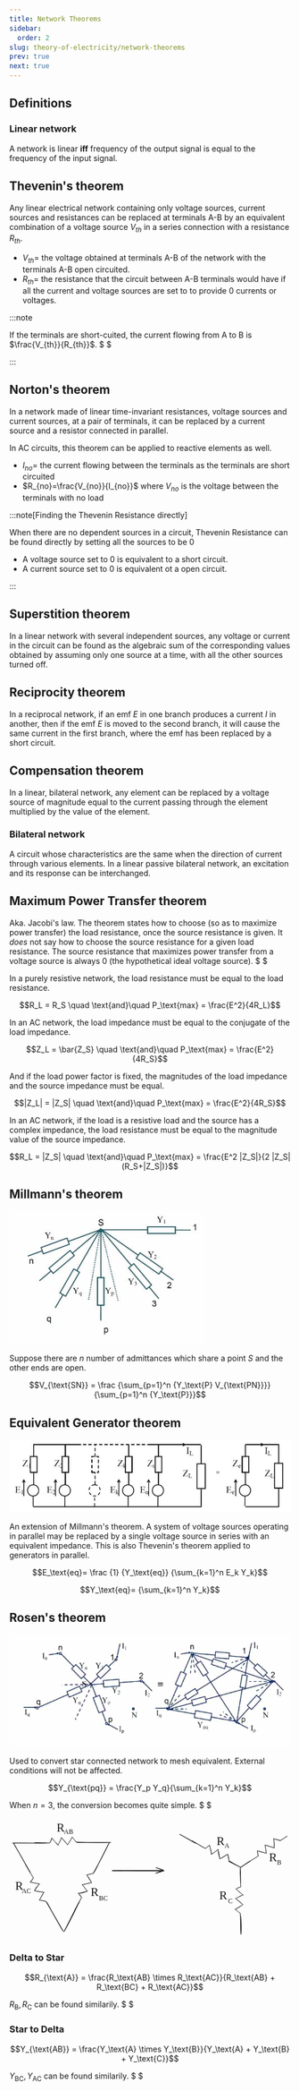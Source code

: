 ```yaml
---
title: Network Theorems
sidebar:
  order: 2
slug: theory-of-electricity/network-theorems
prev: true
next: true
---
```


## Definitions

### Linear network

A network is linear **iff** frequency of the output signal is equal to the frequency of the input signal.

## Thevenin's theorem

Any linear electrical network containing only voltage sources, current sources
and resistances can be replaced at terminals A-B by an equivalent combination of
a voltage source $V_{th}$ in a series connection with a resistance $R_{th}$.

- $V_{th}=$ the voltage obtained at terminals A-B of the network with the
  terminals A-B open circuited.
- $R_{th}=$ the resistance that the circuit between A-B terminals would have if
  all the current and voltage sources are set to to provide 0 currents or
  voltages.

:::note

If the terminals are short-cuited, the current flowing from A to B is
$\frac{V_{th}}{R_{th}}$. $ $

:::

## Norton's theorem

In a network made of linear time-invariant resistances, voltage sources and
current sources, at a pair of terminals, it can be replaced by a current source
and a resistor connected in parallel.

In AC circuits, this theorem can be applied to reactive elements as well.

- $I_{no}=$ the current flowing between the terminals as the terminals are short
  circuited
- $R_{no}=\frac{V_{no}}{I_{no}}$ where $V_{no}$ is the voltage between the
  terminals with no load

:::note[Finding the Thevenin Resistance directly]

When there are no dependent sources in a circuit, Thevenin Resistance can be
found directly by setting all the sources to be 0

- A voltage source set to 0 is equivalent to a short circuit.
- A current source set to 0 is equivalent ot a open circuit.

:::

## Superstition theorem

In a linear network with several independent sources, any voltage or current in
the circuit can be found as the algebraic sum of the corresponding values
obtained by assuming only one source at a time, with all the other sources
turned off.

## Reciprocity theorem

In a reciprocal network, if an emf $E$ in one branch produces a current $I$ in
another, then if the emf $E$ is moved to the second branch, it will cause the
same current in the first branch, where the emf has been replaced by a short
circuit.

## Compensation theorem

In a linear, bilateral network, any element can be replaced by a voltage source
of magnitude equal to the current passing through the element multiplied by the
value of the element.

### Bilateral network

A circuit whose characteristics are the same when the direction of current
through various elements. In a linear passive bilateral network, an excitation
and its response can be interchanged.

## Maximum Power Transfer theorem

Aka. Jacobi's law. The theorem states how to choose (so as to maximize power transfer) the load resistance, once the source resistance is given. It _does_ not say how to choose the source resistance for a given load resistance. The source resistance that maximizes power transfer from a voltage source is always $0$ (the hypothetical ideal voltage source). $ $

In a purely resistive network, the load resistance must be equal to the load resistance.

```math
R_L = R_S \quad \text{and}\quad P_\text{max} = \frac{E^2}{4R_L}
```

In an AC network, the load impedance must be equal to the conjugate of the load impedance.

```math
Z_L = \bar{Z_S} \quad \text{and}\quad P_\text{max} = \frac{E^2}{4R_S}
```

And if the load power factor is fixed, the magnitudes of the load impedance and the source impedance must be equal.

```math
|Z_L| = |Z_S| \quad \text{and}\quad P_\text{max} = \frac{E^2}{4R_S}
```

In an AC network, if the load is a resistive load and the source has a complex impedance, the load resistance must be equal to the magnitude value of the source impedance.

```math
R_L = |Z_S| \quad \text{and}\quad P_\text{max} = \frac{E^2 |Z_S|}{2 |Z_S|(R_S+|Z_S|)}
```

## Millmann's theorem

![Millmann's theorem](./images/millmanns-theorem.jpg)

Suppose there are $n$ number of admittances which share a point $S$ and the
other ends are open.

```math
V_{\text{SN}} =
\frac
{\sum_{p=1}^n {Y_\text{P} V_{\text{PN}}}}
{\sum_{p=1}^n {Y_\text{P}}}
```

## Equivalent Generator theorem

![Equivalent Generator theorem](./images/equivalent-generator-theorem.jpg)

An extension of Millmann's theorem. A system of voltage sources operating in
parallel may be replaced by a single voltage source in series with an equivalent
impedance. This is also Thevenin's theorem applied to generators in parallel.

```math
E_\text{eq}=
\frac
{1}
{Y_\text{eq}}

{\sum_{k=1}^n E_k Y_k}
```

```math
Y_\text{eq}=
{\sum_{k=1}^n Y_k}
```

## Rosen's theorem

![Rosen's theorem](./images/rosens-theorem.jpg)

Used to convert star connected network to mesh equivalent. External conditions
will not be affected.

```math
Y_{\text{pq}} = \frac{Y_p Y_q}{\sum_{k=1}^n Y_k}
```

When $n=3$, the conversion becomes quite simple. $ $

<svg version="1.1" xmlns="http://www.w3.org/2000/svg" viewBox="0 0 852.5516272797629 362.44415461396704" height="250" class="mx-auto">
<g stroke-linecap="round"><g transform="translate(228.88165265928342 74.85836239061018) rotate(360 -76.14323236809219 -3.7899388533168406)"><path d="M0 0 C-8.75 1.04, -21.53 1.44, -25.5 -0.69 M0 0 C-7.04 0.03, -12.39 -0.82, -25.5 -0.69 M-25.5 -0.69 C-29.21 -4, -35.15 -12.96, -38.59 -15.85 M-25.5 -0.69 C-29.08 -3.83, -31.67 -8.5, -38.59 -15.85 M-38.59 -15.85 C-44.33 -5.72, -47.8 1.64, -52.37 7.58 M-38.59 -15.85 C-41.98 -7.98, -47.67 -0.96, -52.37 7.58 M-52.37 7.58 C-55.46 2.28, -60.51 -3.62, -70.98 -14.47 M-52.37 7.58 C-55.59 3.23, -60.48 -1.57, -70.98 -14.47 M-70.98 -14.47 C-74 -7.63, -76.56 -0.04, -81.31 8.27 M-70.98 -14.47 C-72.45 -9.09, -75.18 -3.47, -81.31 8.27 M-81.31 8.27 C-83.63 2.47, -91.35 -0.61, -99.92 -13.09 M-81.31 8.27 C-86.41 3.82, -88.92 -0.61, -99.92 -13.09 M-99.92 -13.09 C-99.94 -9.82, -102 -4.98, -106.12 1.38 M-99.92 -13.09 C-102.6 -7.96, -104.42 -2.65, -106.12 1.38 M-106.12 1.38 C-115.64 3.17, -124.65 0.26, -152.29 0.69 M-106.12 1.38 C-121.56 1.28, -137.74 0.88, -152.29 0.69" stroke="currentColor" stroke-width="1"></path></g></g><g stroke-linecap="round"><g transform="translate(699.2898876239849 106.86074938490941) rotate(389.11618837926017 -76.14323236809219 -3.7899388533168406)"><path d="M0 0 C-7.42 0.28, -17.04 -1.61, -25.5 -0.69 M0 0 C-9.27 0.46, -16.97 0.53, -25.5 -0.69 M-25.5 -0.69 C-28.6 -6.12, -33.99 -13.57, -38.59 -15.85 M-25.5 -0.69 C-29.24 -6.32, -34.7 -10.82, -38.59 -15.85 M-38.59 -15.85 C-42.66 -10.36, -47.01 -1.9, -52.37 7.58 M-38.59 -15.85 C-43.9 -5.63, -48.49 2.52, -52.37 7.58 M-52.37 7.58 C-59.39 1.69, -65.85 -5.51, -70.98 -14.47 M-52.37 7.58 C-59.41 -1.25, -64.86 -7.98, -70.98 -14.47 M-70.98 -14.47 C-73.49 -6.37, -78.63 2, -81.31 8.27 M-70.98 -14.47 C-73.37 -7.61, -77.14 0.1, -81.31 8.27 M-81.31 8.27 C-85.2 -0.14, -93.59 -5.35, -99.92 -13.09 M-81.31 8.27 C-86.51 0.87, -94.41 -7.15, -99.92 -13.09 M-99.92 -13.09 C-100.02 -9.28, -104.3 -4.68, -106.12 1.38 M-99.92 -13.09 C-100.84 -9.25, -103.79 -6.16, -106.12 1.38 M-106.12 1.38 C-116.86 2.83, -129.5 1.28, -152.29 0.69 M-106.12 1.38 C-120.38 1.25, -133.96 1.05, -152.29 0.69" stroke="currentColor" stroke-width="1"></path></g></g><g stroke-linecap="round"><g transform="translate(304.2841843733404 216.01006722358892) rotate(297.4058993257246 -76.14323236809219 -3.7899388533168406)"><path d="M0 0 C-10.57 1.74, -19.35 -0.48, -25.5 -0.69 M0 0 C-5.2 -0.26, -9.82 -0.15, -25.5 -0.69 M-25.5 -0.69 C-30.33 -7.21, -35.34 -12.34, -38.59 -15.85 M-25.5 -0.69 C-30.32 -6.92, -34.69 -11.52, -38.59 -15.85 M-38.59 -15.85 C-41.62 -9.09, -45.32 -1.89, -52.37 7.58 M-38.59 -15.85 C-42.05 -10.35, -45.92 -4.66, -52.37 7.58 M-52.37 7.58 C-57.16 0.77, -65.38 -6.24, -70.98 -14.47 M-52.37 7.58 C-59.77 -0.57, -66.38 -8.54, -70.98 -14.47 M-70.98 -14.47 C-73.53 -7.14, -80.12 4.74, -81.31 8.27 M-70.98 -14.47 C-72.93 -8.42, -76.82 -3.18, -81.31 8.27 M-81.31 8.27 C-90 1.04, -96.7 -6.15, -99.92 -13.09 M-81.31 8.27 C-87.55 0.46, -96.18 -8.28, -99.92 -13.09 M-99.92 -13.09 C-101.03 -6.97, -102.91 -3.05, -106.12 1.38 M-99.92 -13.09 C-102.31 -7.83, -105.49 -1.18, -106.12 1.38 M-106.12 1.38 C-122.07 0.3, -140.41 1.29, -152.29 0.69 M-106.12 1.38 C-118.33 1.59, -129.85 1.55, -152.29 0.69" stroke="currentColor" stroke-width="1"></path></g></g><g stroke-linecap="round"><g transform="translate(853.0933122544077 98.64729027277019) rotate(326.52208770498476 -76.14323236809219 -3.7899388533168406)"><path d="M0 0 C-5.87 -1.12, -12.44 1.06, -25.5 -0.69 M0 0 C-9.65 0.62, -19.26 -0.97, -25.5 -0.69 M-25.5 -0.69 C-27.67 -5.91, -30.85 -7.81, -38.59 -15.85 M-25.5 -0.69 C-28.96 -3.99, -31.38 -8.5, -38.59 -15.85 M-38.59 -15.85 C-42.43 -9.37, -45.06 -0.31, -52.37 7.58 M-38.59 -15.85 C-42.88 -7.25, -48.88 2.52, -52.37 7.58 M-52.37 7.58 C-59.11 2.4, -61.99 -7.15, -70.98 -14.47 M-52.37 7.58 C-56.63 1.76, -61.98 -4.23, -70.98 -14.47 M-70.98 -14.47 C-74.87 -6.13, -76.74 -0.55, -81.31 8.27 M-70.98 -14.47 C-73.1 -8.53, -75.48 -4.67, -81.31 8.27 M-81.31 8.27 C-86.12 3.67, -88.65 -2.15, -99.92 -13.09 M-81.31 8.27 C-87.6 1.04, -93.02 -3.58, -99.92 -13.09 M-99.92 -13.09 C-102.75 -8.21, -103.46 -6.84, -106.12 1.38 M-99.92 -13.09 C-102.02 -9.81, -103.21 -5.31, -106.12 1.38 M-106.12 1.38 C-118.29 1.88, -132.89 0.32, -152.29 0.69 M-106.12 1.38 C-117.21 1.74, -128.78 0.81, -152.29 0.69" stroke="currentColor" stroke-width="1"></path></g></g><g stroke-linecap="round"><g transform="translate(159.23603888133334 207.06689703577268) rotate(60.25041319467971 -76.14323236809219 3.7899388533168406)"><path d="M0 0 C-10.29 0.34, -20.21 -1.01, -25.5 0.69 M0 0 C-8.28 0.19, -17.29 0.86, -25.5 0.69 M-25.5 0.69 C-31.89 4.84, -34.4 11.59, -38.59 15.85 M-25.5 0.69 C-29.35 6.42, -34.87 10.62, -38.59 15.85 M-38.59 15.85 C-43.34 8.46, -50.1 -0.11, -52.37 -7.58 M-38.59 15.85 C-43.45 7.45, -47.34 1.51, -52.37 -7.58 M-52.37 -7.58 C-59.69 -1.32, -62.12 7.61, -70.98 14.47 M-52.37 -7.58 C-58.05 0.47, -63.77 7.15, -70.98 14.47 M-70.98 14.47 C-74.91 10.61, -77.09 4.8, -81.31 -8.27 M-70.98 14.47 C-74.94 7.27, -76.66 1.69, -81.31 -8.27 M-81.31 -8.27 C-87.63 -1.61, -88.9 0.68, -99.92 13.09 M-81.31 -8.27 C-87.58 -1.47, -92.37 6.15, -99.92 13.09 M-99.92 13.09 C-100.64 9.1, -102.11 4.08, -106.12 -1.38 M-99.92 13.09 C-102.21 9.9, -102.56 5.7, -106.12 -1.38 M-106.12 -1.38 C-122.93 -1.32, -142.15 -1.17, -152.29 -0.69 M-106.12 -1.38 C-122.59 -0.71, -138.04 -1.19, -152.29 -0.69" stroke="currentColor" stroke-width="1"></path></g></g><g stroke-linecap="round"><g transform="translate(772.7771083644877 235.52314142790397) rotate(89.36660157393986 -76.14323236809219 3.7899388533168406)"><path d="M0 0 C-7.67 1.44, -15.08 -0.95, -25.5 0.69 M0 0 C-8.19 -0.12, -18.37 1.46, -25.5 0.69 M-25.5 0.69 C-28.74 5.03, -35 11.22, -38.59 15.85 M-25.5 0.69 C-28.81 3.68, -32.2 8.71, -38.59 15.85 M-38.59 15.85 C-39.54 12.09, -42.78 6.07, -52.37 -7.58 M-38.59 15.85 C-43.76 7.35, -49.24 -2.28, -52.37 -7.58 M-52.37 -7.58 C-58.1 -1.46, -66.61 7.27, -70.98 14.47 M-52.37 -7.58 C-55.92 -2.66, -60.2 2.2, -70.98 14.47 M-70.98 14.47 C-74.17 7.57, -79.13 0.71, -81.31 -8.27 M-70.98 14.47 C-73.85 7.06, -77.92 2.16, -81.31 -8.27 M-81.31 -8.27 C-84.81 -4.62, -89.93 3.37, -99.92 13.09 M-81.31 -8.27 C-87.32 -1.64, -92.67 4.55, -99.92 13.09 M-99.92 13.09 C-102.49 7.86, -104.49 5.26, -106.12 -1.38 M-99.92 13.09 C-102.07 8.78, -103.89 4.3, -106.12 -1.38 M-106.12 -1.38 C-123.82 -2.09, -142.78 -1.47, -152.29 -0.69 M-106.12 -1.38 C-122.09 -1.38, -136.9 -1.12, -152.29 -0.69" stroke="currentColor" stroke-width="1"></path></g></g><g stroke-linecap="round"><g transform="translate(60.440694965039256 127.29958254131054) rotate(89.99999999999994 0 -50.4406949650392)"><path d="M0 0 C-1.36 -41.26, 1.48 -79.13, 0 -100.88 M0 0 C-0.22 -27.43, 0.47 -55.98, 0 -100.88" stroke="currentColor" stroke-width="2"></path></g></g><g stroke-linecap="round"><g transform="translate(188.69601954506265 350.38762176073953) rotate(27.405899325724487 0 -50.4406949650392)"><path d="M0 0 C1.88 -29.63, 0.51 -58.08, 0 -100.88 M0 0 C0.69 -30.61, -1.13 -61.35, 0 -100.88" stroke="currentColor" stroke-width="2"></path></g></g><g stroke-linecap="round"><g transform="translate(38.093408799401914 71.37620499133232) rotate(330.2504131946798 0 50.4406949650392)"><path d="M0 0 C-0.02 22.55, 0.48 43.64, 0 100.88 M0 0 C0.17 34.19, 0.1 70.31, 0 100.88" stroke="currentColor" stroke-width="2"></path></g></g><g stroke-linecap="round"><g transform="translate(700.4244100590367 152.39595529781172) rotate(359.36660157393993 0.1811556480957961 22.04133252423736)"><path d="M0 0 C1.08 10.33, 0.73 22.23, 0.36 44.08 M0 0 C-0.08 17.01, 0.46 33.48, 0.36 44.08" stroke="currentColor" stroke-width="2"></path></g></g><g stroke-linecap="round"><g transform="translate(701.698860460431 297.3681343782192) rotate(359.36660157393993 0.12036318121340628 27.539516801364925)"><path d="M0 0 C1.51 20.79, 2.21 41.69, 0.24 55.08 M0 0 C-0.25 13.96, -1.17 27.35, 0.24 55.08" stroke="currentColor" stroke-width="2"></path></g></g><g stroke-linecap="round"><g transform="translate(701.1460027906755 150.19159557904248) rotate(359.36660157393993 14.739793382832318 -9.430295188620022)"><path d="M0 0 C7.7 -3.87, 13.34 -9.68, 29.48 -18.86 M0 0 C10.7 -7.02, 22.24 -14.71, 29.48 -18.86" stroke="currentColor" stroke-width="2"></path></g></g><g stroke-linecap="round"><g transform="translate(665.4308845048035 131.90502080835716) rotate(359.36660157393993 18.070177814357862 9.442539457626083)"><path d="M0 0 C11.42 5.38, 24.64 12.4, 36.14 18.89 M0 0 C12.39 6.11, 25.3 12.81, 36.14 18.89" stroke="currentColor" stroke-width="2"></path></g></g><g stroke-linecap="round"><g transform="translate(516.7511070332077 50.22961468122935) rotate(359.36660157393993 24.52003465132782 14.014119795166977)"><path d="M0 0 C18.52 10.44, 36.02 19.65, 49.04 28.03 M0 0 C16.81 9.4, 32.77 19.13, 49.04 28.03" stroke="currentColor" stroke-width="2"></path></g></g><g stroke-linecap="round"><g transform="translate(256.2235727167165 125.51670478963189) rotate(89.99999999999994 0 -50.4406949650392)"><path d="M0 0 C0.26 -29.29, 1.13 -57.8, 0 -100.88 M0 0 C-0.06 -27.23, 0.29 -55.59, 0 -100.88" stroke="currentColor" stroke-width="2"></path></g></g><g stroke-linecap="round"><g transform="translate(279.14882892554033 172.33327105426372) rotate(27.405899325724487 0 -50.4406949650392)"><path d="M0 0 C0.88 -33.47, -0.46 -72.55, 0 -100.88 M0 0 C0.36 -24.06, 0.95 -49.55, 0 -100.88" stroke="currentColor" stroke-width="2"></path></g></g><g stroke-linecap="round"><g transform="translate(137.75184813582655 248.58265783357217) rotate(330.2504131946798 0 50.4406949650392)"><path d="M0 0 C0 31.61, -0.69 64.75, 0 100.88 M0 0 C-0.5 37.63, 0.09 76.95, 0 100.88" stroke="currentColor" stroke-width="2"></path></g></g><g stroke-linecap="round"><g transform="translate(312.53998247982986 160) rotate(0 78.5 0)"><path d="M-0.75 0.5 C25.19 0.73, 129.99 1.26, 156.46 1.18 M1.06 -0.29 C26.71 -0.34, 129.09 -0.59, 155.23 -0.33" stroke="currentColor" stroke-width="2"></path></g><g transform="translate(312.53998247982986 160) rotate(0 78.5 0)"><path d="M131.71 8.15 C141.31 4.24, 151.19 3.77, 155.23 -0.33 M131.71 8.15 C138.28 5.18, 146.05 2.24, 155.23 -0.33" stroke="currentColor" stroke-width="2"></path></g><g transform="translate(312.53998247982986 160) rotate(0 78.5 0)"><path d="M131.76 -8.95 C141.31 -6.49, 151.18 -0.6, 155.23 -0.33 M131.76 -8.95 C138.4 -6.79, 146.15 -4.6, 155.23 -0.33" stroke="currentColor" stroke-width="2"></path></g></g><g transform="translate(143.53998247982986 10) rotate(0 13.248008728027344 22.5)"><text x="0" y="31.716" font-family="Excalifont, Xiaolai, Segoe UI Emoji" font-size="36px" fill="currentColor" text-anchor="start" style="white-space: pre;" direction="ltr" dominant-baseline="alphabetic">R</text></g><g transform="translate(17.539982479829746 187) rotate(0 13.248008728027344 22.5)"><text x="0" y="31.716" font-family="Excalifont, Xiaolai, Segoe UI Emoji" font-size="36px" fill="currentColor" text-anchor="start" style="white-space: pre;" direction="ltr" dominant-baseline="alphabetic">R</text></g><g transform="translate(246.53998247982986 205) rotate(0 13.248008728027344 22.5)"><text x="0" y="31.716" font-family="Excalifont, Xiaolai, Segoe UI Emoji" font-size="36px" fill="currentColor" text-anchor="start" style="white-space: pre;" direction="ltr" dominant-baseline="alphabetic">R</text></g><g transform="translate(628.5399824798299 51) rotate(0 13.248008728027344 22.5)"><text x="0" y="31.716" font-family="Excalifont, Xiaolai, Segoe UI Emoji" font-size="36px" fill="currentColor" text-anchor="start" style="white-space: pre;" direction="ltr" dominant-baseline="alphabetic">R</text></g><g transform="translate(787.5399824798299 100) rotate(0 13.248008728027344 22.5)"><text x="0" y="31.716" font-family="Excalifont, Xiaolai, Segoe UI Emoji" font-size="36px" fill="currentColor" text-anchor="start" style="white-space: pre;" direction="ltr" dominant-baseline="alphabetic">R</text></g><g transform="translate(636.5399824798299 216) rotate(0 13.248008728027344 22.5)"><text x="0" y="31.716" font-family="Excalifont, Xiaolai, Segoe UI Emoji" font-size="36px" fill="currentColor" text-anchor="start" style="white-space: pre;" direction="ltr" dominant-baseline="alphabetic">R</text></g><g transform="translate(165.53998247982986 31) rotate(0 14.369987487792969 12.5)"><text x="0" y="17.619999999999997" font-family="Excalifont, Xiaolai, Segoe UI Emoji" font-size="20px" fill="currentColor" text-anchor="start" style="white-space: pre;" direction="ltr" dominant-baseline="alphabetic">AB</text></g><g transform="translate(271.53998247982986 232) rotate(0 13.899986267089844 12.5)"><text x="0" y="17.619999999999997" font-family="Excalifont, Xiaolai, Segoe UI Emoji" font-size="20px" fill="currentColor" text-anchor="start" style="white-space: pre;" direction="ltr" dominant-baseline="alphabetic">BC</text></g><g transform="translate(652.5399824798299 74) rotate(0 6.7599945068359375 12.5)"><text x="0" y="17.619999999999997" font-family="Excalifont, Xiaolai, Segoe UI Emoji" font-size="20px" fill="currentColor" text-anchor="start" style="white-space: pre;" direction="ltr" dominant-baseline="alphabetic">A</text></g><g transform="translate(811.5399824798299 124) rotate(0 7.609992980957031 12.5)"><text x="0" y="17.619999999999997" font-family="Excalifont, Xiaolai, Segoe UI Emoji" font-size="20px" fill="currentColor" text-anchor="start" style="white-space: pre;" direction="ltr" dominant-baseline="alphabetic">B</text></g><g transform="translate(663.5399824798299 241) rotate(0 6.2899932861328125 12.5)"><text x="0" y="17.619999999999997" font-family="Excalifont, Xiaolai, Segoe UI Emoji" font-size="20px" fill="currentColor" text-anchor="start" style="white-space: pre;" direction="ltr" dominant-baseline="alphabetic">C</text></g><g transform="translate(37.539982479829746 211) rotate(0 13.04998779296875 12.5)"><text x="0" y="17.619999999999997" font-family="Excalifont, Xiaolai, Segoe UI Emoji" font-size="20px" fill="currentColor" text-anchor="start" style="white-space: pre;" direction="ltr" dominant-baseline="alphabetic">AC</text></g></svg>

### Delta to Star

```math
R_{\text{A}} = \frac{R_\text{AB} \times R_\text{AC}}{R_\text{AB} + R_\text{BC} + R_\text{AC}}
```

$R_\text{B}, R_\text{C}$ can be found similarily. $ $

### Star to Delta

```math
Y_{\text{AB}} = \frac{Y_\text{A} \times Y_\text{B}}{Y_\text{A} + Y_\text{B} + Y_\text{C}}
```

$Y_\text{BC}, Y_\text{AC}$ can be found similarily. $ $
